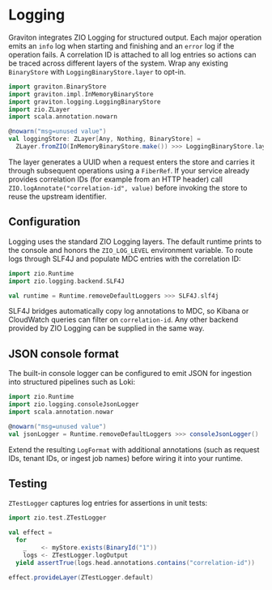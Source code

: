 # Logging

Graviton integrates ZIO Logging for structured output. Each major operation
emits an `info` log when starting and finishing and an `error` log if the
operation fails. A correlation ID is attached to all log entries so actions can
be traced across different layers of the system. Wrap any existing
`BinaryStore` with `LoggingBinaryStore.layer` to opt-in.

```scala mdoc:silent
import graviton.BinaryStore
import graviton.impl.InMemoryBinaryStore
import graviton.logging.LoggingBinaryStore
import zio.ZLayer
import scala.annotation.nowarn

@nowarn("msg=unused value")
val loggingStore: ZLayer[Any, Nothing, BinaryStore] =
  ZLayer.fromZIO(InMemoryBinaryStore.make()) >>> LoggingBinaryStore.layer
```

The layer generates a UUID when a request enters the store and carries it
through subsequent operations using a `FiberRef`. If your service already
provides correlation IDs (for example from an HTTP header) call
`ZIO.logAnnotate("correlation-id", value)` before invoking the store to reuse
the upstream identifier.

## Configuration

Logging uses the standard ZIO Logging layers. The default runtime prints to the
console and honors the `ZIO_LOG_LEVEL` environment variable. To route logs
through SLF4J and populate MDC entries with the correlation ID:

```scala
import zio.Runtime
import zio.logging.backend.SLF4J

val runtime = Runtime.removeDefaultLoggers >>> SLF4J.slf4j
```

SLF4J bridges automatically copy log annotations to MDC, so Kibana or CloudWatch
queries can filter on `correlation-id`. Any other backend provided by ZIO
Logging can be supplied in the same way.

## JSON console format

The built-in console logger can be configured to emit JSON for ingestion into
structured pipelines such as Loki:

```scala mdoc:silent
import zio.Runtime
import zio.logging.consoleJsonLogger
import scala.annotation.nowar

@nowarn("msg=unused value")
val jsonLogger = Runtime.removeDefaultLoggers >>> consoleJsonLogger()
```

Extend the resulting `LogFormat` with additional annotations (such as request
IDs, tenant IDs, or ingest job names) before wiring it into your runtime.

## Testing

`ZTestLogger` captures log entries for assertions in unit tests:

```scala
import zio.test.ZTestLogger

val effect =
  for
    _    <- myStore.exists(BinaryId("1"))
    logs <- ZTestLogger.logOutput
  yield assertTrue(logs.head.annotations.contains("correlation-id"))

effect.provideLayer(ZTestLogger.default)
```
